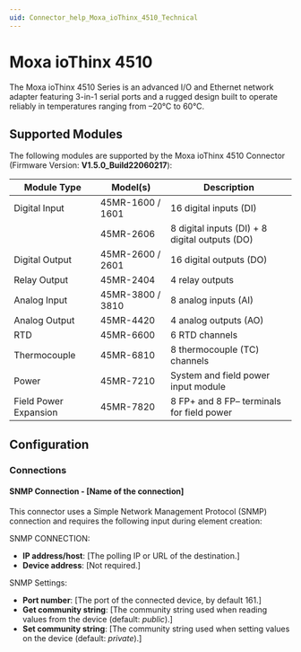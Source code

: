 ```yaml
---
uid: Connector_help_Moxa_ioThinx_4510_Technical
---
```


# Moxa ioThinx 4510

The Moxa ioThinx 4510 Series is an advanced I/O and Ethernet network adapter featuring 3-in-1 serial ports and a rugged design built to operate reliably in temperatures ranging from –20°C to 60°C.

## Supported Modules

The following modules are supported by the Moxa ioThinx 4510 Connector (Firmware Version: **V1.5.0_Build22060217**):

|Module Type|Model(s)|Description|
|---|---|---|
|Digital Input|45MR-1600 / 1601|16 digital inputs (DI)|
||45MR-2606|8 digital inputs (DI) + 8 digital outputs (DO)|
|Digital Output|45MR-2600 / 2601|16 digital outputs (DO)|
|Relay Output|45MR-2404|4 relay outputs|
|Analog Input|45MR-3800 / 3810|8 analog inputs (AI)|
|Analog Output|45MR-4420|4 analog outputs (AO)|
|RTD|45MR-6600|6 RTD channels|
|Thermocouple|45MR-6810|8 thermocouple (TC) channels|
|Power|45MR-7210|System and field power input module|
|Field Power Expansion|45MR-7820|8 FP+ and 8 FP– terminals for field power|

## Configuration

### Connections

#### SNMP Connection - [Name of the connection]

This connector uses a Simple Network Management Protocol (SNMP) connection and requires the following input during element creation:

SNMP CONNECTION:

- **IP address/host**: [The polling IP or URL of the destination.]
- **Device address**: [Not required.]

SNMP Settings:

- **Port number**: [The port of the connected device, by default 161.]
- **Get community string**: [The community string used when reading values from the device (default: *public*).]
- **Set community string**: [The community string used when setting values on the device (default: *private*).]